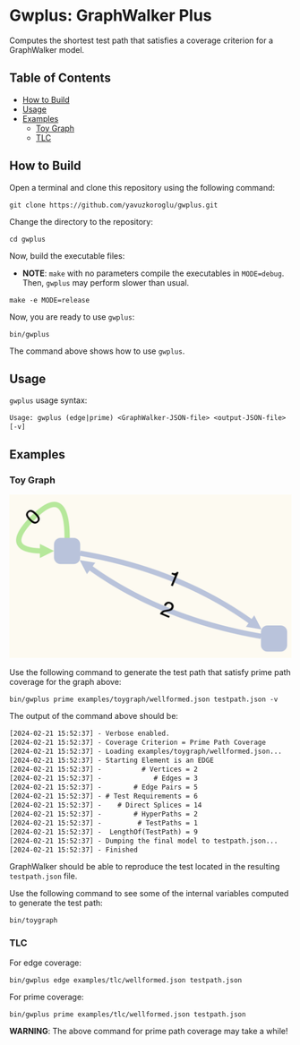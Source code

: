 # Gwplus: GraphWalker Plus

Computes the shortest test path that satisfies a coverage criterion for a GraphWalker model.

## Table of Contents

* [How to Build](#how-to-build)
* [Usage](#usage)
* [Examples](#examples)
    - [Toy Graph](#toy-graph)
    - [TLC](#tlc)

## How to Build

Open a terminal and clone this repository using the following command:

```
git clone https://github.com/yavuzkoroglu/gwplus.git
```

Change the directory to the repository:

```
cd gwplus
``` 

Now, build the executable files:

* **NOTE**: `make` with no parameters compile the executables in `MODE=debug`. Then, `gwplus` may perform slower than usual.

```
make -e MODE=release
```

Now, you are ready to use `gwplus`:

```
bin/gwplus
```

The command above shows how to use `gwplus`.
## Usage

`gwplus` usage syntax:

```
Usage: gwplus (edge|prime) <GraphWalker-JSON-file> <output-JSON-file> [-v]
```

## Examples

### Toy Graph

![Toy Graph Model](examples/toygraph/wellformed.png)

Use the following command to generate the test path that satisfy prime path coverage for the graph above:

```
bin/gwplus prime examples/toygraph/wellformed.json testpath.json -v
```

The output of the command above should be:

```
[2024-02-21 15:52:37] - Verbose enabled.
[2024-02-21 15:52:37] - Coverage Criterion = Prime Path Coverage
[2024-02-21 15:52:37] - Loading examples/toygraph/wellformed.json...
[2024-02-21 15:52:37] - Starting Element is an EDGE
[2024-02-21 15:52:37] -          # Vertices = 2
[2024-02-21 15:52:37] -             # Edges = 3
[2024-02-21 15:52:37] -        # Edge Pairs = 5
[2024-02-21 15:52:37] - # Test Requirements = 6
[2024-02-21 15:52:37] -    # Direct Splices = 14
[2024-02-21 15:52:37] -        # HyperPaths = 2
[2024-02-21 15:52:37] -         # TestPaths = 1
[2024-02-21 15:52:37] -  LengthOf(TestPath) = 9
[2024-02-21 15:52:37] - Dumping the final model to testpath.json...
[2024-02-21 15:52:37] - Finished
```

GraphWalker should be able to reproduce the test located in the resulting `testpath.json` file.

Use the following command to see some of the internal variables computed to generate the test path:

```
bin/toygraph
```

### TLC

For edge coverage:

```
bin/gwplus edge examples/tlc/wellformed.json testpath.json
```

For prime coverage:

```
bin/gwplus prime examples/tlc/wellformed.json testpath.json
```

**WARNING**: The above command for prime path coverage may take a while!
